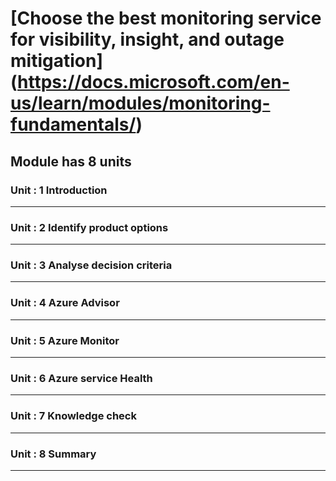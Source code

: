 # [Choose the best monitoring service for visibility, insight, and outage mitigation] (https://docs.microsoft.com/en-us/learn/modules/monitoring-fundamentals/)
## Module has 8 units

### Unit : 1 Introduction
---
### Unit : 2 Identify product options
---
### Unit : 3 Analyse decision criteria

---
### Unit : 4 Azure Advisor
---
### Unit : 5 Azure Monitor
---
### Unit : 6 Azure service Health
---
### Unit : 7 Knowledge check
---
### Unit : 8 Summary
---
